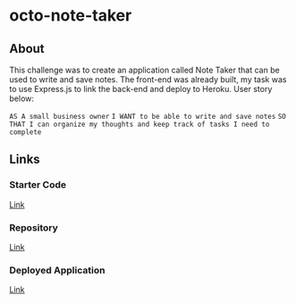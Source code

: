 # octo-note-taker

## About

This challenge was to create an application called Note Taker that can be used to write and save notes. The front-end was already built, my task was to use Express.js to link the back-end and deploy to Heroku. User story below:

`AS A small business owner`
`I WANT to be able to write and save notes`
`SO THAT I can organize my thoughts and keep track of tasks I need to complete`

## Links

### Starter Code

[Link](https://github.com/coding-boot-camp/miniature-eureka)

### Repository

[Link](https://github.com/nrenner0211/octo-note-taker)

### Deployed Application

[Link](https://nrenner0211.github.io/octo-note-taker/)
